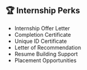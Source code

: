 


## 🏆 Internship Perks
- Internship Offer Letter  
- Completion Certificate  
- Unique ID Certificate  
- Letter of Recommendation  
- Resume Building Support  
- Placement Opportunities  
